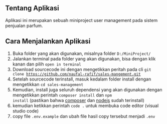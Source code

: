 ## Tentang Aplikasi
Aplikasi ini merupakan sebuah miniproject user management pada sistem penjualan parfum.

## Cara Menjalankan Aplikasi
1. Buka folder yang akan digunakan, misalnya folder <code>D:/MiniProject/</code>
2. Jalankan terminal pada folder yang akan digunakan, bisa dengan klik kanan dan pilih `open in terminal`
3. Download sourcecode ini dengan mengetikkan peritah pada cli <code>git clone https://github.com/naufal-rafif/sales-mangement.git</code>
4. Setelah sourcecode terinstall, masuk kedalam folder install dengan mengetikkan <code>cd sales-management</code> 
5. Kemudian, install juga seluruh dependensi yang akan digunakan dengan mengetikkan perintah <code>composer install</code> dan <code>npm install</code> (pastikan bahwa <a href="https://getcomposer.org/">composer</a> dan <a href="https://nodejs.org/en/download/">nodejs</a> sudah terinstall)
6. kemudian ketikkan perintah <code>code .</code> untuk membuka code editor (visual studio code)
7. copy file `.env.example` dan ubah file hasil copy tersebut menjadi `.env`

